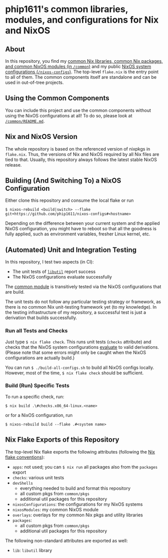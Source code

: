 # phip1611's common libraries, modules, and configurations for Nix and NixOS

## About

In this repository, you find my
[common Nix libraries, common Nix packages, and common NixOS modules (in `/common`)](/common/README.md)
and my public [NixOS system configurations (`/nixos-configs`)](/hosts/README.md).
The top-level `flake.nix` is the entry point to all of them. The common
components itself are standalone and can be used in out-of-tree projects.


## Using the Common Components

You can include this project and use the common components without using the
NixOS configurations at all! To do so, please look at
[`/common/README.md`](/common/README.md).


## Nix and NixOS Version

The whole repository is based on the referenced version of nixpkgs in
`flake.nix`. Thus, the versions of Nix and NixOS required by all Nix files are
tied to that. Usually, this repository always follows the latest stable NixOS
release.


## Building (And Switching To) a NixOS Configuration

Either clone this repository and consume the local flake or run

```shell
$ nixos-rebuild <build|switch> --flake git+https://github.com/phip1611/nixos-configs#<hostname>
```

Depending on the difference between your current system and the applied NixOS
configuration, you might have to reboot so that all the goodness is fully
applied, such as environment variables, fresher Linux kernel, etc.


## (Automated) Unit and Integration Testing

In this repository, I test two aspects (in CI):

- The unit tests of [`libutil`](/common/libutil/README.md) report success
- The NixOS configurations evaluate successfully

The [common module](./common/module/README.md) is transitively tested via the
NixOS configurations that are build.

The unit tests do not follow any particular testing strategy or framework, as
there is no common Nix unit-testing framework yet (to my knowledge). In the
testing infrastructure of my repository, a successful test is just a derivation
that builds successfully.


### Run all Tests and Checks

Just type `$ nix flake check`. This runs unit tests (`checks` attribute) and
checks that the NixOS system configurations
[evaluate](https://github.com/NixOS/nix/blob/3c200da242d8f0ccda447866028bb757e0b0bbd9/src/nix/flake.cc#L488)
to valid derivations. (Please note that some errors might only be caught when
the NixOS configurations are actually build.)

You can run `$ ./build-all-configs.sh` to build all NixOS configs locally.
However, most of the time, `$ nix flake check` should be sufficient.


### Build (Run) Specific Tests

To run a specific check, run:

```shell
$ nix build .\#checks.x86_64-linux.<name>
```

or for a NixOS configuration, run

```console
$ nixos-rebuild build --flake .#<system name>
```


## Nix Flake Exports of this Repository

The top-level Nix flake exports the following attributes (following the [Nix
flake conventions](https://nixos.wiki/wiki/Flakes)):

- `apps`: not used; you can `$ nix run` all packages also from the `packages`
          export
- `checks`: various unit tests
- `devShells`
  - everything needed to build and format this repository
  - all custom pkgs from `common/pkgs`
  - additional util packages for this repository
- `nixosConfigurations`: the configurations for my NixOS systems
- `nixosModules`: my common NixOS module
- `overlays`: overlays for my common Nix pkgs and utility libraries
- `packages`:
  - all custom pkgs from `common/pkgs`
  - additional util packages for this repository

The following non-standard attributes are exported as well:

- `lib`: `libutil` library
